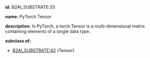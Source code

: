 **id:** B2AI_SUBSTRATE:33

**name:** PyTorch Tensor

**description:** In PyTorch, a torch.Tensor is a multi-dimensional matrix containing elements of a single data type.

**subclass of:**

- [B2AI_SUBSTRATE:42](../substrates/tensor.markdown) (Tensor)
